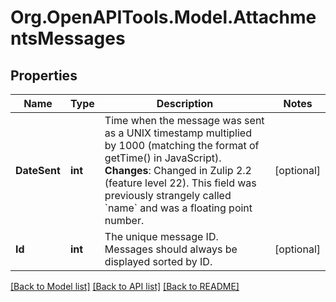 # Org.OpenAPITools.Model.AttachmentsMessages

## Properties

Name | Type | Description | Notes
------------ | ------------- | ------------- | -------------
**DateSent** | **int** | Time when the message was sent as a UNIX timestamp multiplied by 1000 (matching the format of getTime() in JavaScript).  **Changes**: Changed in Zulip 2.2 (feature level 22).  This field was previously strangely called &#x60;name&#x60; and was a floating point number.  | [optional] 
**Id** | **int** | The unique message ID.  Messages should always be displayed sorted by ID.  | [optional] 

[[Back to Model list]](../README.md#documentation-for-models) [[Back to API list]](../README.md#documentation-for-api-endpoints) [[Back to README]](../README.md)

